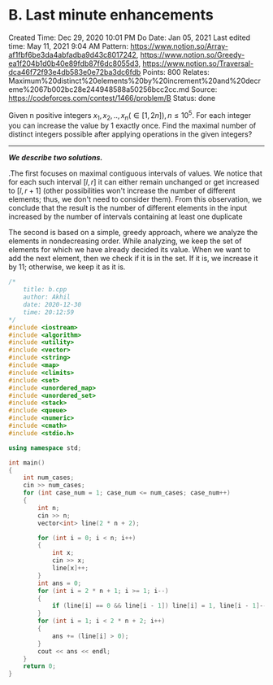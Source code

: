 # B. Last minute enhancements

Created Time: Dec 29, 2020 10:01 PM
Do Date: Jan 05, 2021
Last edited time: May 11, 2021 9:04 AM
Pattern: https://www.notion.so/Array-af1fbf6be3da4abfadba9d43c8017242, https://www.notion.so/Greedy-ea1f204b1d0b40e89fdb87f6dc8055d3, https://www.notion.so/Traversal-dca46f72f93e4db583e0e72ba3dc6fdb
Points: 800
Relates: Maximum%20distinct%20elements%20by%20increment%20and%20decreme%2067b002bc28e244948588a50256bcc2cc.md
Source: https://codeforces.com/contest/1466/problem/B
Status: done

Given n positive integers $x_1, x_2,.., x_n (\in [1, 2n]), n\le 10^5$. For each integer you can increase the value by 1 exactly once. Find the maximal number of distinct integers possible after applying operations in the given integers?

---

***We describe two solutions.***

.The first focuses on maximal contiguous intervals of values. We notice that for each such interval $[l,r]$ it can either remain unchanged or get increased to $[l, r + 1]$ (other possibilities won't increase the number of different elements; thus, we don't need to consider them). From this observation, we conclude that the result is the number of different elements in the input increased by the number of intervals containing at least one duplicate

The second is based on a simple, greedy approach, where we analyze the elements in nondecreasing order. While analyzing, we keep the set of elements for which we have already decided its value. When we want to add the next element, then we check if it is in the set. If it is, we increase it by 11; otherwise, we keep it as it is.

```cpp
/*
    title: b.cpp
    author: Akhil
    date: 2020-12-30
    time: 20:12:59
*/
#include <iostream>
#include <algorithm>
#include <utility>
#include <vector>
#include <string>
#include <map>
#include <climits>
#include <set>
#include <unordered_map>
#include <unordered_set>
#include <stack>
#include <queue>
#include <numeric>
#include <cmath>
#include <stdio.h>

using namespace std;

int main()
{
    int num_cases;
    cin >> num_cases;
    for (int case_num = 1; case_num <= num_cases; case_num++)
    {
        int n;
        cin >> n;
        vector<int> line(2 * n + 2);

        for (int i = 0; i < n; i++)
        {
            int x;
            cin >> x;
            line[x]++;
        }
        int ans = 0; 
        for (int i = 2 * n + 1; i >= 1; i--)
        {
            if (line[i] == 0 && line[i - 1]) line[i] = 1, line[i - 1]--;     
        }
        for (int i = 1; i < 2 * n + 2; i++)
        {
            ans += (line[i] > 0); 
        }
        cout << ans << endl;
    }
    return 0;
}
```